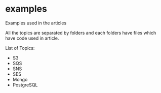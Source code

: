 # examples
Examples used in the articles

All the topics are separated by folders and each folders have files which have code used in article.

List of Topics:
- S3
- SQS
- SNS
- SES
- Mongo
- PostgreSQL